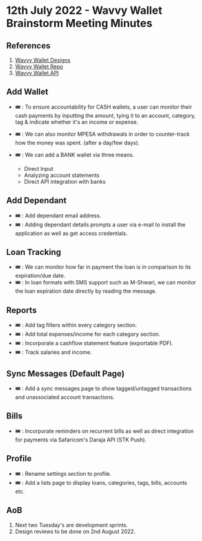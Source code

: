 # 12th July 2022 - Wavvy Wallet Brainstorm Meeting Minutes

## References
1. [Wavvy Wallet Designs](https://xd.adobe.com/view/52a9ffa4-429f-4c95-8265-17795676b625-07fa/)
2. [Wavvy Wallet Repo](https://github.com/sisitech/expense_tracker)
3. [Wavvy Wallet API](https://api.expensetracker.wavvy.dev/)

## Add Wallet
- 🎟️ : To ensure accountability for CASH wallets, a user can monitor their cash payments by inputting the amount, tying it to an account, category, tag & indicate whether it's an income or expense. 

- 🎟️ : We can also monitor MPESA withdrawals in order to counter-track how the money was spent. (after a day/few days).

- 🎟️ : We can add a BANK wallet via three means. 
    - Direct Input
    - Analyzing account statements
    - Direct API integration with banks

## Add Dependant
- 🎟️ : Add dependant email address.
- 🎟️ : Adding dependant details prompts a user via e-mail to install the application as well as get access credentials. 

## Loan Tracking
- 🎟️ : We can monitor how far in payment the loan is in comparison to its expiration/due date. 
- 🎟️ : In loan formats with SMS support such as M-Shwari, we can monitor the loan expiration date directly by reading the message. 

## Reports
- 🎟️ : Add tag filters within every category section. 
- 🎟️ : Add total expenses/income for each category section. 
- 🎟️ : Incorporate a cashflow statement feature (exportable PDF). 
- 🎟️ : Track salaries and income. 

## Sync Messages (Default Page)
- 🎟️ : Add a sync messages page to show tagged/untagged transactions and unassociated account transactions.

## Bills
- 🎟️ : Incorporate reminders on recurrent bills as well as direct integration for payments via Safaricom's Daraja API (STK Push).

## Profile
- 🎟️ : Rename settings section to profile.
- 🎟️ : Add a lists page to display loans, categories, tags, bills, accounts etc.

## AoB
1. Next two Tuesday's are development sprints. 
1. Design reviews to be done on 2nd August 2022. 